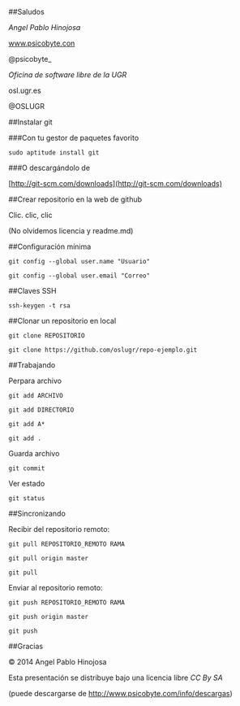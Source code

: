 ##Saludos

*Angel Pablo Hinojosa*

www.psicobyte.con

@psicobyte_

*Oficina de software libre de la UGR*

osl.ugr.es

@OSLUGR


##Instalar git

###Con tu gestor de paquetes favorito

`sudo aptitude install git`

###O descargándolo de

[http://git-scm.com/downloads](http://git-scm.com/downloads)


##Crear repositorio en la web de github

Clic. clic, clic

(No olvidemos licencia y readme.md)


##Configuración mínima

`git config --global user.name "Usuario"`

`git config --global user.email "Correo"`


##Claves SSH

`ssh-keygen -t rsa`


##Clonar un repositorio en local

`git clone REPOSITORIO`

`git clone https://github.com/oslugr/repo-ejemplo.git`


##Trabajando

Perpara archivo

`git add ARCHIVO`

`git add DIRECTORIO`

`git add A*`

`git add .`

Guarda archivo

`git commit`

Ver estado

`git status`


##Sincronizando

Recibir del repositorio remoto:

`git pull REPOSITORIO_REMOTO RAMA`

`git pull origin master`

`git pull`

Enviar al repositorio remoto:

`git push REPOSITORIO_REMOTO RAMA`

`git push origin master`

`git push`


##Gracias

© 2014 Angel Pablo Hinojosa

Esta presentación se distribuye bajo una licencia libre
*CC By SA*

(puede descargarse de http://www.psicobyte.com/info/descargas)
